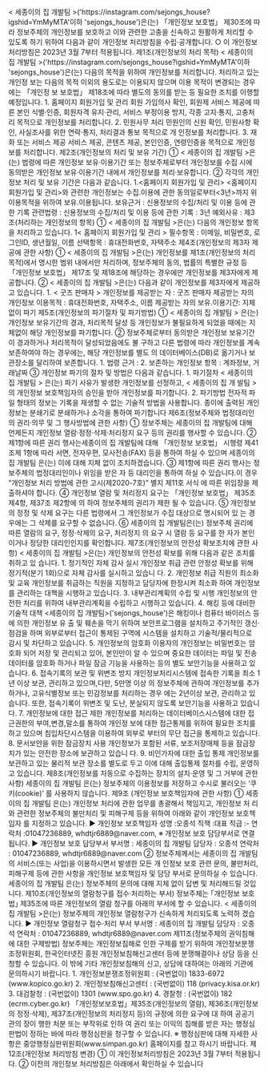 <div>
< 세종이의 집 개발팀 >('https://instagram.com/sejongs_house?igshid=YmMyMTA'이하 
'sejongs_house')은(는) 「개인정보 보호법」 제30조에 따라 정보주체의 개인정보를 보호하고 
이와 관련한 고충을 신속하고 원활하게 처리할 수 있도록 하기 위하여 다음과 같이 개인정보 
처리방침을 수립·공개합니다. ○ 이 개인정보처리방침은 2023년 3월 7부터 적용됩니다. 제1조(개인정보의 처리 목적)
< 세종이의 집 개발팀 >('https://instagram.com/sejongs_house?igshid=YmMyMTA'이하 
'sejongs_house')은(는) 다음의 목적을 위하여 개인정보를 처리합니다. 처리하고 있는 개인정
보는 다음의 목적 이외의 용도로는 이용되지 않으며 이용 목적이 변경되는 경우에는 「개인정
보 보호법」 제18조에 따라 별도의 동의를 받는 등 필요한 조치를 이행할 예정입니다. 1. 홈페이지 회원가입 및 관리
회원 가입의사 확인, 회원제 서비스 제공에 따른 본인 식별·인증, 회원자격 유지·관리, 서비스 
부정이용 방지, 각종 고지·통지, 고충처리 목적으로 개인정보를 처리합니다.
2. 민원사무 처리
민원인의 신원 확인, 민원사항 확인, 사실조사를 위한 연락·통지, 처리결과 통보 목적으로 개
인정보를 처리합니다.
3. 재화 또는 서비스 제공
서비스 제공, 콘텐츠 제공, 본인인증, 연령인증을 목적으로 개인정보를 처리합니다.
제2조(개인정보의 처리 및 보유 기간)
① < 세종이의 집 개발팀 >은(는) 법령에 따른 개인정보 보유·이용기간 또는 정보주체로부터 
개인정보를 수집 시에 동의받은 개인정보 보유·이용기간 내에서 개인정보를 처리·보유합니다. ② 각각의 개인정보 처리 및 보유 기간은 다음과 같습니다.
1.<홈페이지 회원가입 및 관리>
<홈페이지 회원가입 및 관리>와 관련한 개인정보는 수집.이용에 관한 동의일로부터<3년>까지 
위 이용목적을 위하여 보유.이용됩니다. 보유근거 : 신용정보의 수집/처리 및 이용 등에 관한 기록
관련법령 : 신용정보의 수집/처리 및 이용 등에 관한 기록 : 3년
예외사유 :
제3조(처리하는 개인정보의 항목)
① < 세종이의 집 개발팀 >은(는) 다음의 개인정보 항목을 처리하고 있습니다. 1< 홈페이지 회원가입 및 관리 >
필수항목 : 이메일, 비밀번호, 로그인ID, 생년월일, 이름
선택항목 : 휴대전화번호, 자택주소
제4조(개인정보의 제3자 제공에 관한 사항)
① < 세종이의 집 개발팀 >은(는) 개인정보를 제1조(개인정보의 처리 목적)에서 명시한 범위 
내에서만 처리하며, 정보주체의 동의, 법률의 특별한 규정 등 「개인정보 보호법」 제17조 및 
제18조에 해당하는 경우에만 개인정보를 제3자에게 제공합니다. ② < 세종이의 집 개발팀 >은(는) 다음과 같이 개인정보를 제3자에게 제공하고 있습니다. 1. < 굿즈 판매자 >
개인정보를 제공받는 자 : 굿즈 판매자
제공받는 자의 개인정보 이용목적 : 휴대전화번호, 자택주소, 이름
제공받는 자의 보유.이용기간: 지체없이 파기
제5조(개인정보의 파기절차 및 파기방법)
① < 세종이의 집 개발팀 > 은(는) 개인정보 보유기간의 경과, 처리목적 달성 등 개인정보가 
불필요하게 되었을 때에는 지체없이 해당 개인정보를 파기합니다. ② 정보주체로부터 동의받은 개인정보 보유기간이 경과하거나 처리목적이 달성되었음에도 불
구하고 다른 법령에 따라 개인정보를 계속 보존하여야 하는 경우에는, 해당 개인정보를 별도
의 데이터베이스(DB)로 옮기거나 보관장소를 달리하여 보존합니다. 1. 법령 근거 :
2. 보존하는 개인정보 항목 : 계좌정보, 거래날짜
③ 개인정보 파기의 절차 및 방법은 다음과 같습니다. 1. 파기절차
< 세종이의 집 개발팀 > 은(는) 파기 사유가 발생한 개인정보를 선정하고, < 세종이의 집 개
발팀 > 의 개인정보 보호책임자의 승인을 받아 개인정보를 파기합니다. 2. 파기방법
전자적 파일 형태의 정보는 기록을 재생할 수 없는 기술적 방법을 사용합니다. 종이에 출력된 개인정보는 분쇄기로 분쇄하거나 소각을 통하여 파기합니다
제6조(정보주체와 법정대리인의 권리·의무 및 그 행사방법에 관한 사항)
① 정보주체는 세종이의 집 개발팀에 대해 언제든지 개인정보 열람·정정·삭제·처리정지 요구 
등의 권리를 행사할 수 있습니다. ② 제1항에 따른 권리 행사는세종이의 집 개발팀에 대해 「개인정보 보호법」 시행령 제41조제
1항에 따라 서면, 전자우편, 모사전송(FAX) 등을 통하여 하실 수 있으며 세종이의 집 개발팀
은(는) 이에 대해 지체 없이 조치하겠습니다. ③ 제1항에 따른 권리 행사는 정보주체의 법정대리인이나 위임을 받은 자 등 대리인을 통하여 
하실 수 있습니다.이 경우 “개인정보 처리 방법에 관한 고시(제2020-7호)” 별지 제11호 서식
에 따른 위임장을 제출하셔야 합니다. ④ 개인정보 열람 및 처리정지 요구는 「개인정보 보호법」 제35조 제4항, 제37조 제2항에 의
하여 정보주체의 권리가 제한 될 수 있습니다. ⑤ 개인정보의 정정 및 삭제 요구는 다른 법령에서 그 개인정보가 수집 대상으로 명시되어 있
는 경우에는 그 삭제를 요구할 수 없습니다. ⑥ 세종이의 집 개발팀은(는) 정보주체 권리에 따른 열람의 요구, 정정·삭제의 요구, 처리정지
의 요구 시 열람 등 요구를 한 자가 본인이거나 정당한 대리인인지를 확인합니다.
제7조(개인정보의 안전성 확보조치에 관한 사항)
< 세종이의 집 개발팀 >은(는) 개인정보의 안전성 확보를 위해 다음과 같은 조치를 취하고 있
습니다. 1. 정기적인 자체 감사 실시
개인정보 취급 관련 안정성 확보를 위해 정기적(분기 1회)으로 자체 감사를 실시하고 있습니
다. 2. 개인정보 취급 직원의 최소화 및 교육
개인정보를 취급하는 직원을 지정하고 담당자에 한정시켜 최소화 하여 개인정보를 관리하는 
대책을 시행하고 있습니다. 3. 내부관리계획의 수립 및 시행
개인정보의 안전한 처리를 위하여 내부관리계획을 수립하고 시행하고 있습니다. 4. 해킹 등에 대비한 기술적 대책
<세종이의 집 개발팀>('sejongs_house')은 해킹이나 컴퓨터 바이러스 등에 의한 개인정보 유
출 및 훼손을 막기 위하여 보안프로그램을 설치하고 주기적인 갱신·점검을 하며 외부로부터 
접근이 통제된 구역에 시스템을 설치하고 기술적/물리적으로 감시 및 차단하고 있습니다. 5. 개인정보의 암호화
이용자의 개인정보는 비밀번호는 암호화 되어 저장 및 관리되고 있어, 본인만이 알 수 있으며 
중요한 데이터는 파일 및 전송 데이터를 암호화 하거나 파일 잠금 기능을 사용하는 등의 별도 
보안기능을 사용하고 있습니다. 6. 접속기록의 보관 및 위변조 방지
개인정보처리시스템에 접속한 기록을 최소 1년 이상 보관, 관리하고 있으며,다만, 5만명 이상
의 정보주체에 관하여 개인정보를 추가하거나, 고유식별정보 또는 민감정보를 처리하는 경우
에는 2년이상 보관, 관리하고 있습니다. 또한, 접속기록이 위변조 및 도난, 분실되지 않도록 보안기능을 사용하고 있습니다. 7. 개인정보에 대한 접근 제한
개인정보를 처리하는 데이터베이스시스템에 대한 접근권한의 부여,변경,말소를 통하여 개인정
보에 대한 접근통제를 위하여 필요한 조치를 하고 있으며 침입차단시스템을 이용하여 외부로
부터의 무단 접근을 통제하고 있습니다. 8. 문서보안을 위한 잠금장치 사용
개인정보가 포함된 서류, 보조저장매체 등을 잠금장치가 있는 안전한 장소에 보관하고 있습니
다. 9. 비인가자에 대한 출입 통제
개인정보를 보관하고 있는 물리적 보관 장소를 별도로 두고 이에 대해 출입통제 절차를 수립, 운영하고 있습니다.
제8조(개인정보를 자동으로 수집하는 장치의 설치·운영 및 그 거부에 관한 사항)
세종이의 집 개발팀 은(는) 정보주체의 이용정보를 저장하고 수시로 불러오는 ‘쿠키(cookie)’
를 사용하지 않습니다. 제9조 (개인정보 보호책임자에 관한 사항)
① 세종이의 집 개발팀 은(는) 개인정보 처리에 관한 업무를 총괄해서 책임지고, 개인정보 처
리와 관련한 정보주체의 불만처리 및 피해구제 등을 위하여 아래와 같이 개인정보 보호책임자
를 지정하고 있습니다. ▶ 개인정보 보호책임자
성명 :오종석
직책 :대표
직급 :-
연락처 :01047236889, whdtjr6889@naver.com,
※ 개인정보 보호 담당부서로 연결됩니다. ▶ 개인정보 보호 담당부서
부서명 : 세종이의 집 개발팀
담당자 : 오종석
연락처 : 01047236889, whdtjr6889@naver.com
② 정보주체께서는 세종이의 집 개발팀 의 서비스(또는 사업)을 이용하시면서 발생한 모든 개
인정보 보호 관련 문의, 불만처리, 피해구제 등에 관한 사항을 개인정보 보호책임자 및 담당
부서로 문의하실 수 있습니다. 세종이의 집 개발팀 은(는) 정보주체의 문의에 대해 지체 없이 
답변 및 처리해드릴 것입니다. 제10조(개인정보의 열람청구를 접수·처리하는 부서)
정보주체는 ｢개인정보 보호법｣ 제35조에 따른 개인정보의 열람 청구를 아래의 부서에 할 수 
있습니다. < 세종이의 집 개발팀 >은(는) 정보주체의 개인정보 열람청구가 신속하게 처리되도록 노력하
겠습니다.
▶ 개인정보 열람청구 접수·처리 부서
부서명 : 세종이의 집 개발팀
담당자 : 오종석
연락처 : 01047236889, whdtjr6889@naver.com
제11조(정보주체의 권익침해에 대한 구제방법)
정보주체는 개인정보침해로 인한 구제를 받기 위하여 개인정보분쟁조정위원회, 한국인터넷진
흥원 개인정보침해신고센터 등에 분쟁해결이나 상담 등을 신청할 수 있습니다. 이 밖에 기타 
개인정보침해의 신고, 상담에 대하여는 아래의 기관에 문의하시기 바랍니다. 1. 개인정보분쟁조정위원회 : (국번없이) 1833-6972 (www.kopico.go.kr)
2. 개인정보침해신고센터 : (국번없이) 118 (privacy.kisa.or.kr)
3. 대검찰청 : (국번없이) 1301 (www.spo.go.kr)
4. 경찰청 : (국번없이) 182 (ecrm.cyber.go.kr)
「개인정보보호법」제35조(개인정보의 열람), 제36조(개인정보의 정정·삭제), 제37조(개인정보의 
처리정지 등)의 규정에 의한 요구에 대 하여 공공기관의 장이 행한 처분 또는 부작위로 인하
여 권리 또는 이익의 침해를 받은 자는 행정심판법이 정하는 바에 따라 행정심판을 청구할 수 
있습니다. ※ 행정심판에 대해 자세한 사항은 중앙행정심판위원회(www.simpan.go.kr) 홈페이지를 참고
하시기 바랍니다. 제12조(개인정보 처리방침 변경)
① 이 개인정보처리방침은 2023년 3월 7부터 적용됩니다. ② 이전의 개인정보 처리방침은 아래에서 확인하실 수 있습니다
</div>
